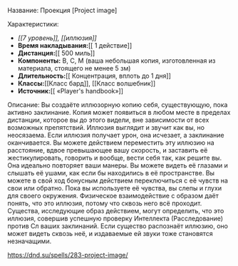 Название: Проекция \[Project image] 

Характеристики:
- *[[7 уровень]], [[иллюзия]]*
- **Время накладывания:**[[ 1 действие]]
- **Дистанция:**[[ 500 миль]]
- **Компоненты:** В, С, М (ваша небольшая копия, изготовленная из материала, стоящего не менее 5 зм)
- **Длительность:**[[ Концентрация, вплоть до 1 дня]]
- **Классы:**[[Класс  бард]], [[Класс волшебник]]
- **Источник:**[[ «Player's handbook»]]

Описание:
Вы создаёте иллюзорную копию себя, существующую, пока активно заклинание. Копия может появиться в любом месте в пределах дистанции, которое вы до этого видели, вне зависимости от всех возможных препятствий. Иллюзия выглядит и звучит как вы, но неосязаема. Если иллюзия получает урон, она исчезает, а заклинание оканчивается.
Вы можете действием переместить эту иллюзию на расстояние, вдвое превышающее вашу скорость, и заставить её жестикулировать, говорить и вообще, вести себя так, как решите вы. Она идеально повторяет ваши манеры.
Вы можете видеть её глазами и слышать её ушами, как если бы находились в её пространстве. Вы можете в свой ход бонусным действием переключиться с её чувств на свои или обратно. Пока вы используете её чувства, вы слепы и глухи для своего окружения.
Физическое взаимодействие с образом даёт понять, что это иллюзия, потому что сквозь него всё проходит. Существа, исследующие образ действием, могут определить, что это иллюзия, совершив успешную проверку Интеллекта (Расследование) против Сл ваших заклинаний. Если существо распознаёт иллюзию, оно может видеть сквозь неё, и издаваемые ей звуки тоже становятся незначащими.

https://dnd.su/spells/283-project-image/
